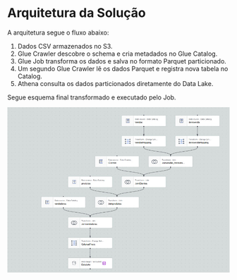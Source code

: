 # Arquitetura da Solução

A arquitetura segue o fluxo abaixo:

1. Dados CSV armazenados no S3.
2. Glue Crawler descobre o schema e cria metadados no Glue Catalog.
3. Glue Job transforma os dados e salva no formato Parquet particionado.
4. Um segundo Glue Crawler lê os dados Parquet e registra nova tabela no Catalog.
5. Athena consulta os dados particionados diretamente do Data Lake.

Segue esquema final transformado e executado pelo Job.

![Esquema Dados](imgs/EsquemaJob.jpg)

